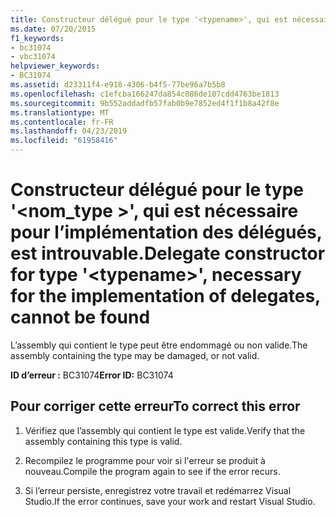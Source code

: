 ```yaml
---
title: Constructeur délégué pour le type '<typename>', qui est nécessaire pour l’implémentation des délégués, est introuvable.
ms.date: 07/20/2015
f1_keywords:
- bc31074
- vbc31074
helpviewer_keywords:
- BC31074
ms.assetid: d23311f4-e918-4306-b4f5-77be96a7b5b8
ms.openlocfilehash: c1efcba166247da854c086de107cdd4763be1813
ms.sourcegitcommit: 9b552addadfb57fab0b9e7852ed4f1f1b8a42f8e
ms.translationtype: MT
ms.contentlocale: fr-FR
ms.lasthandoff: 04/23/2019
ms.locfileid: "61958416"
---
```

# <a name="delegate-constructor-for-type-typename-necessary-for-the-implementation-of-delegates-cannot-be-found"></a><span data-ttu-id="15c71-102">Constructeur délégué pour le type '\<nom_type >', qui est nécessaire pour l’implémentation des délégués, est introuvable.</span><span class="sxs-lookup"><span data-stu-id="15c71-102">Delegate constructor for type '\<typename>', necessary for the implementation of delegates, cannot be found</span></span>
<span data-ttu-id="15c71-103">L’assembly qui contient le type peut être endommagé ou non valide.</span><span class="sxs-lookup"><span data-stu-id="15c71-103">The assembly containing the type may be damaged, or not valid.</span></span>  
  
 <span data-ttu-id="15c71-104">**ID d’erreur :** BC31074</span><span class="sxs-lookup"><span data-stu-id="15c71-104">**Error ID:** BC31074</span></span>  
  
## <a name="to-correct-this-error"></a><span data-ttu-id="15c71-105">Pour corriger cette erreur</span><span class="sxs-lookup"><span data-stu-id="15c71-105">To correct this error</span></span>  
  
1. <span data-ttu-id="15c71-106">Vérifiez que l’assembly qui contient le type est valide.</span><span class="sxs-lookup"><span data-stu-id="15c71-106">Verify that the assembly containing this type is valid.</span></span>  
  
2. <span data-ttu-id="15c71-107">Recompilez le programme pour voir si l'erreur se produit à nouveau.</span><span class="sxs-lookup"><span data-stu-id="15c71-107">Compile the program again to see if the error recurs.</span></span>  
  
3. <span data-ttu-id="15c71-108">Si l’erreur persiste, enregistrez votre travail et redémarrez Visual Studio.</span><span class="sxs-lookup"><span data-stu-id="15c71-108">If the error continues, save your work and restart Visual Studio.</span></span>  
